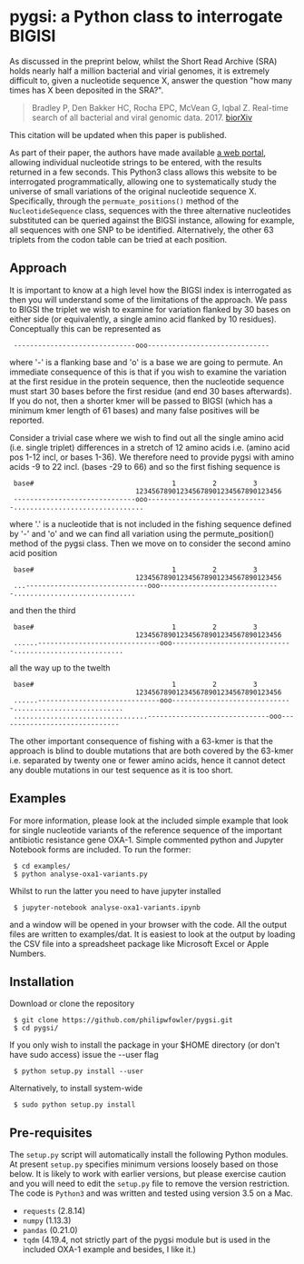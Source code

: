 # pygsi: a Python class to interrogate BIGISI 

As discussed in the preprint below, whilst the Short Read Archive (SRA) holds nearly half a million bacterial and virial genomes, it is extremely difficult to, given a nucleotide sequence X, answer the question "how many times has X been deposited in the SRA?".

> Bradley P, Den Bakker HC, Rocha EPC, McVean G, Iqbal Z. Real-time search of all bacterial and viral genomic data. 2017. [biorXiv](https://dx.doi.org/10.1101/234955)

This citation will be updated when this paper is published.

As part of their paper, the authors have made available [a web portal](https://bigsi.io), allowing individual nucleotide strings to be entered, with the results returned in a few seconds. This Python3 class allows this website to be interrogated programmatically, allowing one to systematically study the universe of small variations of the original nucleotide sequence X. Specifically, through the `permuate_positions()` method of the `NucleotideSequence` class, sequences with the three alternative nucleotides substituted can be queried against the BIGSI instance, allowing for example, all sequences with one SNP to be identified. Alternatively, the other 63 triplets from the codon table can be tried at each position. 

## Approach

It is important to know at a high level how the BIGSI index is interrogated as then you will understand some of the limitations of the approach. We pass to BIGSI the triplet we wish to examine for variation flanked by 30 bases on either side (or equivalently, a single amino acid flanked by 10 residues). Conceptually this can be represented as 

     ------------------------------ooo------------------------------

where '-' is a flanking base and 'o' is a base we are going to permute. An immediate consequence of this is that if you wish to examine the variation at the first residue in the protein sequence, then the nucleotide sequence must start 30 bases before the first residue (and end 30 bases afterwards). If you do not, then a shorter kmer will be passed to BIGSI (which has a minimum kmer length of 61 bases) and many false positives will be reported.  

Consider a trivial case where we wish to find out all the single amino acid (i.e. single triplet) differences in a stretch of 12 amino acids i.e. (amino acid pos 1-12 incl, or bases 1-36). We therefore need to provide pygsi with amino acids -9 to 22 incl. (bases -29 to 66) and so the first fishing sequence is

     base#                                  1         2         3
                                   123456789012345678901234567890123456
     ------------------------------ooo------------------------------................................

where '.' is a nucleotide that is not included in the fishing sequence defined by '-' and 'o' and we can find all variation using the permute_position() method of the pygsi class. Then we move on to consider the second amino acid position

     base#                                  1         2         3
                                   123456789012345678901234567890123456
     ...------------------------------ooo------------------------------..............................

and then the third

     base#                                  1         2         3
                                   123456789012345678901234567890123456
     ......------------------------------ooo------------------------------...........................

all the way up to the twelth

     base#                                  1         2         3
                                   123456789012345678901234567890123456
     ......------------------------------ooo------------------------------...........................
     .................................------------------------------ooo------------------------------

The other important consequence of fishing with a 63-kmer is that the approach is blind to double mutations that are both covered by the 63-kmer i.e. separated by twenty one or fewer amino acids, hence it cannot detect any double mutations in our test sequence as it is too short.


## Examples

For more information, please look at the included simple example that look for single nucleotide variants of the reference sequence of the important antibiotic resistance gene OXA-1. Simple commented python and Jupyter Notebook forms are included. To run the former:

     $ cd examples/ 
     $ python analyse-oxa1-variants.py 

Whilst to run the latter you need to have jupyter installed

     $ jupyter-notebook analyse-oxa1-variants.ipynb
     
and a window will be opened in your browser with the code. All the output files are written to examples/dat. It is easiest to look at the output by loading the CSV file into a spreadsheet package like Microsoft Excel or Apple Numbers.

## Installation

Download or clone the repository

     $ git clone https://github.com/philipwfowler/pygsi.git
     $ cd pygsi/

If you only wish to install the package in your $HOME directory (or don't have sudo access) issue the --user flag

     $ python setup.py install --user
     
Alternatively, to install system-wide

     $ sudo python setup.py install

## Pre-requisites

The `setup.py` script will automatically install the following Python modules. At present `setup.py` specifies minimum versions loosely based on those below. It is likely to work with earlier versions, but please exercise caution and you will need to edit the `setup.py` file to remove the version restriction. The code is `Python3` and was written and tested using version 3.5 on a Mac.

- `requests` (2.8.14)
- `numpy` (1.13.3)
- `pandas` (0.21.0)
- `tqdm` (4.19.4, not strictly part of the pygsi module but is used in the included OXA-1 example and besides, I like it.)



